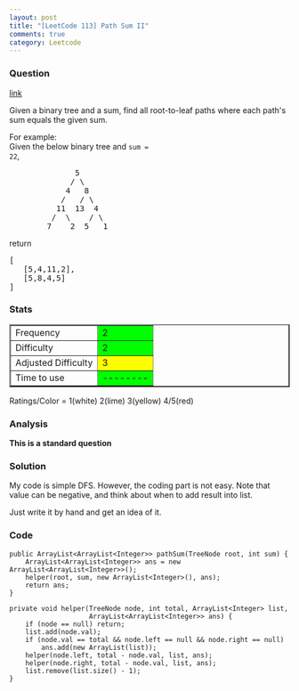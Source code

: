 ```yaml
---
layout: post
title: "[LeetCode 113] Path Sum II"
comments: true
category: Leetcode
---
```


### Question

[link](https://oj.leetcode.com/problems/path-sum-ii/)

<div class="question-content">
            <p></p><p>
Given a binary tree and a sum, find all root-to-leaf paths where each path's sum equals the given sum.
</p>

For example:<br>
Given the below binary tree and <code>sum = 22</code>,

<pre>              5
             / \
            4   8
           /   / \
          11  13  4
         /  \    / \
        7    2  5   1
</pre>

<p>
return<br>
</p><pre>[
   [5,4,11,2],
   [5,8,4,5]
]
</pre>
<p></p><p></p>
          </div>

### Stats

<table border="2">
	<tr>
		<td>Frequency</td>
		<td bgcolor="lime">2</td>
	</tr>
	<tr>
		<td>Difficulty</td>
		<td bgcolor="lime">2</td>
	</tr>
	<tr>
		<td>Adjusted Difficulty</td>
		<td bgcolor="yellow">3</td>
	</tr>
	<tr>
		<td>Time to use</td>
		<td bgcolor="lime">--------</td>
	</tr>
</table>

Ratings/Color = 1(white) 2(lime) 3(yellow) 4/5(red)

### Analysis

**This is a standard question**

### Solution

My code is simple DFS. However, the coding part is not easy. Note that value can be negative, and think about when to add result into list.

Just write it by hand and get an idea of it.

### Code

    public ArrayList<ArrayList<Integer>> pathSum(TreeNode root, int sum) {
        ArrayList<ArrayList<Integer>> ans = new ArrayList<ArrayList<Integer>>();
        helper(root, sum, new ArrayList<Integer>(), ans);
        return ans;
    }

    private void helper(TreeNode node, int total, ArrayList<Integer> list,
                        ArrayList<ArrayList<Integer>> ans) {
        if (node == null) return;
        list.add(node.val);
        if (node.val == total && node.left == null && node.right == null)
            ans.add(new ArrayList(list));
        helper(node.left, total - node.val, list, ans);
        helper(node.right, total - node.val, list, ans);
        list.remove(list.size() - 1);
    }
